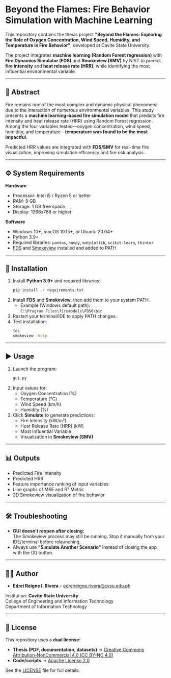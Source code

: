 # Beyond the Flames: Fire Behavior Simulation with Machine Learning

This repository contains the thesis project **"Beyond the Flames: Exploring the Role of Oxygen Concentration, Wind Speed, Humidity, and Temperature in Fire Behavior"**, developed at Cavite State University.  

The project integrates **machine learning (Random Forest regression)** with **Fire Dynamics Simulator (FDS)** and **Smokeview (SMV)** by NIST to predict **fire intensity** and **heat release rate (HRR)**, while identifying the most influential environmental variable.

---

## 📖 Abstract
Fire remains one of the most complex and dynamic physical phenomena due to the interaction of numerous environmental variables. This study presents a **machine learning–based fire simulation model** that predicts fire intensity and heat release rate (HRR) using Random Forest regression. Among the four variables tested—oxygen concentration, wind speed, humidity, and temperature—**temperature was found to be the most impactful**.  

Predicted HRR values are integrated with **FDS/SMV** for real-time fire visualization, improving simulation efficiency and fire risk analysis.

---

## ⚙️ System Requirements
**Hardware**
- Processor: Intel i5 / Ryzen 5 or better
- RAM: 8 GB
- Storage: 1 GB free space
- Display: 1366x768 or higher

**Software**
- Windows 10+, macOS 10.15+, or Ubuntu 20.04+
- Python 3.9+
- Required libraries: `pandas`, `numpy`, `matplotlib`, `scikit-learn`, `tkinter`
- [FDS](https://pages.nist.gov/fds-smv/) and [Smokeview](https://pages.nist.gov/fds-smv/) installed and added to PATH

---

## 🚀 Installation
1. Install **Python 3.9+** and required libraries:
   ```bash
   pip install -r requirements.txt
   ```
2. Install **FDS** and **Smokeview**, then add them to your system PATH.
   - Example (Windows default path):  
     `C:\Program Files\firemodels\FDS6\bin`
3. Restart your terminal/IDE to apply PATH changes.
4. Test installation:
   ```bash
   fds
   smokeview -help
   ```

---

## ▶️ Usage
1. Launch the program:
   ```bash
   gui.py
   ```
2. Input values for:
   - Oxygen Concentration (%)
   - Temperature (°C)
   - Wind Speed (km/h)
   - Humidity (%)
3. Click **Simulate** to generate predictions:
   - Fire Intensity (kW/m²)  
   - Heat Release Rate (HRR) (kW)  
   - Most Influential Variable  
   - Visualization in **Smokeview (SMV)**

---

## 📊 Outputs
- Predicted Fire Intensity  
- Predicted HRR  
- Feature importance ranking of input variables  
- Line graphs of MSE and  R² Metric
- 3D Smokeview visualization of fire behavior  

---

## 🛠 Troubleshooting
- **GUI doesn’t reopen after closing:**  
  The Smokeview process may still be running. Stop it manually from your IDE/terminal before relaunching.
- Always use **"Simulate Another Scenario"** instead of closing the app with the (X) button.

---

## 👩‍💻 Author
- **Edrei Reigne I. Rivera** – edreireigne.rivera@cvsu.edu.ph  

Institution: **Cavite State University**  
College of Engineering and Information Technology  
Department of Information Technology

---

## 📜 License
This repository uses a **dual license**:
- **Thesis (PDF, documentation, datasets)** → [Creative Commons Attribution-NonCommercial 4.0 (CC BY-NC 4.0)](https://creativecommons.org/licenses/by-nc/4.0/)  
- **Code/scripts** → [Apache License 2.0](https://www.apache.org/licenses/LICENSE-2.0)

See the [LICENSE](./LICENSE) file for full details.
